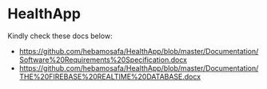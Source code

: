 # HealthApp
Kindly check these docs below:
* https://github.com/hebamosafa/HealthApp/blob/master/Documentation/Software%20Requirements%20Specification.docx
* https://github.com/hebamosafa/HealthApp/blob/master/Documentation/THE%20FIREBASE%20REALTIME%20DATABASE.docx
